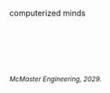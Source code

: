computerized minds
<br />
<br />
<br />
<br />
<br />
<br />
<br />
<sub>*McMaster Engineering, 2029.*</sub>
